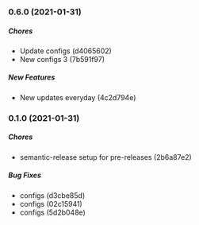 ### 0.6.0 (2021-01-31)

##### Chores

*  Update configs (d4065602)
*  New configs 3 (7b591f97)

##### New Features

*  New updates everyday (4c2d794e)

### 0.1.0 (2021-01-31)

##### Chores

*  semantic-release setup for pre-releases (2b6a87e2)

##### Bug Fixes

*  configs (d3cbe85d)
*  configs (02c15941)
*  configs (5d2b048e)
